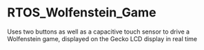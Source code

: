 # RTOS_Wolfenstein_Game
Uses two buttons as well as a capacitive touch sensor to drive a Wolfenstein game, displayed on the Gecko LCD display in real time
